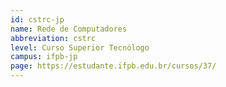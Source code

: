 ```yaml
---
id: cstrc-jp
name: Rede de Computadores
abbreviation: cstrc
level: Curso Superior Tecnólogo
campus: ifpb-jp
page: https://estudante.ifpb.edu.br/cursos/37/
---
```

